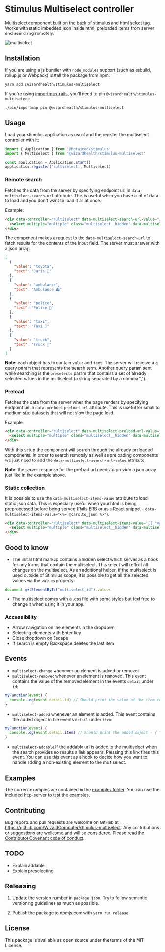 # Stimulus Multiselect controller
Multiselect component built on the back of stimulus and html select tag. Works with static imbedded json inside html, preloaded items from server and searching remotely.

![multiselect](https://user-images.githubusercontent.com/31761693/196924970-eb19e850-62f9-4af0-ab2d-488bde0a9ea9.gif)

## Installation

If you are using a js bundler with `node_modules` support (such as esbuild, rollup.js or Webpack) install the package from npm:

```plain
yarn add @wizardhealth/stimulus-multiselect
```

If you're using [importmap-rails](https://github.com/rails/importmap-rails), you'll need to pin `@wizardhealth/stimulus-multiselect`:

```plain
./bin/importmap pin @wizardhealth/stimulus-multiselect
```

## Usage

Load your stimulus application as usual and the register the multiselect
controller with it:

```javascript
import { Application } from '@hotwired/stimulus'
import { Multiselect } from '@wizardhealth/stimulus-multiselect'

const application = Application.start()
application.register('multiselect', Multiselect)
```

### Remote search

Fetches the data from the server by specifying endpoint url in `data-multiselect-search-url` attribute.
This is useful when you have a lot of data to load and you don't want to load it all at once.

Example:
```html
<div data-controller="multiselect" data-multiselect-search-url-value="/cars" data-placeholder="Search for cars...">
  <select multiple="multiple" class="multiselect__hidden" data-multiselect-target="hidden" name="form[test_ids][]" id="form_test_ids"></select>
</div>
```

The component makes a request to the `data-multiselect-search-url` to fetch results for the contents of the input field. The server must answer with a json array:

```json
[
  {
    "value": "toyota",
    "text": "Jaris 🚗"
  },
  {
    "value": "ambulance",
    "text": "Ambulance 🚑"
  },
  {
    "value": "police",
    "text": "Police 🚓"
  },
  {
    "value": "taxi",
    "text": "Taxi 🚕"
  },
  {
    "value": "truck",
    "text": "Truck 🚚"
  }
]
```

**Note**: each object has to contain `value` and `text`. The server will receive a `q` query param that represents the search term. Another query param sent while searching is the `preselects` param that contains a set of already selected values in the multiselect (a string separated by a comma ",").

### Preload

Fetches the data from the server when the page renders by specifying endpoint url in `data-preload-preload-url` attribute.
This is useful for small to medium size datasets that will not slow the page load.

Example:
```html
<div data-controller="multiselect" data-multiselect-preload-url-value="/cars" data-placeholder="Search for cars...">
  <select multiple="multiple" class="multiselect__hidden" data-multiselect-target="hidden" name="form[test_ids][]" id="form_test_ids"></select>
</div>
```

With this setup the component will search through the already preloaded components. In order to search remotely as well as preloading components we just need to add the `data-multiselect-search-url-value` attribute.

**Note**: the server response for the preload url needs to provide a json array just like in the example above.

### Static collection

It is possible to use the `data-multiselect-items-value` attribute to load static json data. This is especially useful when your html is being preprocessed before being served (Rails ERB or as a React snippet - `data-multiselect-items-value="<%= @cars.to_json %>"`).

```html
<div data-controller="multiselect" data-multiselect-items-value='[{ "value": "cuckoo", "text": "Cuckoo 🐦"}, { "value": "macaw", "text": "Macaw 🦜"}, { "value": "rooster", "text": "Rooster 🐓"}]' data-placeholder="Search for birds...">
  <select multiple="multiple" class="multiselect__hidden" data-multiselect-target="hidden" name="form[test_ids][]" id="form_test_ids"></select>
</div>
```

## Good to know

- The initial html markup contains a hidden select which serves as a hook for any forms that contain the multiselect. This select will reflect all changes on the multiselect. As an additional helper, if the multiselect is used outside of Stimulus scope, it is possible to get all the selected values via the `values` property:

```js
document.getElementById("multiselect_id").values
```

- The multiselect comes with a .css file with some styles but feel free to change it when using it in your app.

### Accessibility

- Arrow navigation on the elements in the dropdown
- Selecting elements with Enter key
- Close dropdown on Escape
- If search is empty Backspace deletes the last item


## Events

- `multiselect-change` whenever an element is added or removed
- `multiselect-removed` whenever an element is removed. This event contains the value of the removed element in the events `detail` under `id`:

```javascript
myFunction(event) {
  console.log(event.detail.id) // Should print the value of the item removed - 13
}
```

- `multiselect-added` whenever an element is added. This event contains the added object in the events `detail` under `item`:

```javascript
myFunction(event) {
  console.log(event.detail.item) // Should print the added object - { "value": "test", "text": "Test" }
}
```
- `multiselect-addable` If the addable url is added to the multiselect when the search provides no results a link appears. Pressing this link fires this event. You can use this event as a hook to decide how you want to handle adding a non-existing element to the multiselect.

## Examples

The current examples are contained in the [examples folder](https://github.com/WizardComputer/stimulus-multiselect/tree/main/examples). You can use the included http-server to test the examples.

## Contributing

Bug reports and pull requests are welcome on GitHub at https://github.com/WizardComputer/stimulus-multiselect. Any contributions or suggestions are wellcome and will be considered. Please read the [Contributor Covenant code of conduct](https://www.contributor-covenant.org/).


## TODO
* Explain addable
* Explain preselecting


## Releasing

1. Update the version number in `package.json`. Try to follow semantic versioning guidelines as much as possible.

2. Publish the package to npmjs.com with `yarn run release`

## License

This package is available as open source under the terms of the MIT License.
